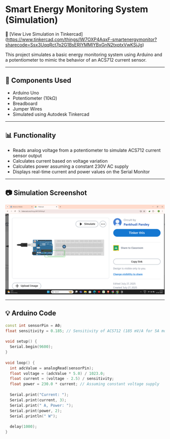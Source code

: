 # Smart Energy Monitoring System (Simulation)

🔗 [View Live Simulation in Tinkercad]
(https://www.tinkercad.com/things/lW7OXP4AqxF-smartenergymonitor?sharecode=Ssx3UqqRct7p2G1BsERIYMMlYBxGnN2txptxVwKSjJg)

This project simulates a basic energy monitoring system using Arduino and a potentiometer to mimic the behavior of an ACS712 current sensor.

---

## 🔌 Components Used
- Arduino Uno
- Potentiometer (10kΩ)
- Breadboard
- Jumper Wires
- Simulated using Autodesk Tinkercad

---

## 📊 Functionality
- Reads analog voltage from a potentiometer to simulate ACS712 current sensor output
- Calculates current based on voltage variation
- Calculates power assuming a constant 230V AC supply
- Displays real-time current and power values on the Serial Monitor

---

## 📷 Simulation Screenshot
![Circuit](simulation_screenshot.png.png)

---

## 💡 Arduino Code
```cpp
const int sensorPin = A0;
float sensitivity = 0.185; // Sensitivity of ACS712 (185 mV/A for 5A module)

void setup() {
  Serial.begin(9600);
}

void loop() {
  int adcValue = analogRead(sensorPin);
  float voltage = (adcValue * 5.0) / 1023.0;
  float current = (voltage - 2.5) / sensitivity;
  float power = 230.0 * current; // Assuming constant voltage supply

  Serial.print("Current: ");
  Serial.print(current, 3);
  Serial.print(" A, Power: ");
  Serial.print(power, 2);
  Serial.println(" W");

  delay(1000);
}
